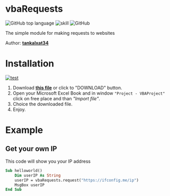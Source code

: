 # vbaRequests
![GitHub top language](https://img.shields.io/github/languages/top/tankalxat34/vbaRequests)
![skill](https://img.shields.io/badge/Microsoft%20Excel%20VBA-107C41?logo=microsoft&logoColor=white)
![GitHub](https://img.shields.io/github/license/tankalxat34/vbaRequests?logo=github&logoColor=white)

The simple module for making requests to websites

Author: **[tankalxat34](https://github.com/tankalxat34)**

# Installation
[![test](https://img.shields.io/badge/-download-brightgreen?style=for-the-badge)](https://github.com/tankalxat34/vbaRequests/raw/main/vbaRequests.bas)

1. Download **[this file](https://github.com/tankalxat34/vbaRequests/raw/main/vbaRequests.bas)** or click to "DOWNLOAD" button.
2. Open your Microsoft Excel Book and in window `"Project - VBAProject"` click on free place and than *"Import file"*.
3. Choice the downloaded file.
4. Enjoy.

# Example
## Get your own IP
This code will show you your IP address
```vb
Sub helloworld()
    Dim userIP As String
    userIP = vbaRequests.request("https://ifconfig.me/ip")
    MsgBox userIP
End Sub
```

